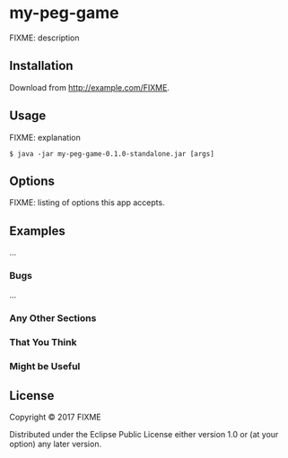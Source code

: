 # my-peg-game

FIXME: description

## Installation

Download from http://example.com/FIXME.

## Usage

FIXME: explanation

    $ java -jar my-peg-game-0.1.0-standalone.jar [args]

## Options

FIXME: listing of options this app accepts.

## Examples

...

### Bugs

...

### Any Other Sections
### That You Think
### Might be Useful

## License

Copyright © 2017 FIXME

Distributed under the Eclipse Public License either version 1.0 or (at
your option) any later version.
